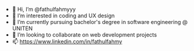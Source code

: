 - 👋 Hi, I’m @fathulfahmyyy
- 👀 I’m interested in coding and UX design
- 🌱 I’m currently pursuing bachelor's degree in software engineering @ UNITEN
- 💞️ I’m looking to collaborate on web development projects
- 📫 https://www.linkedin.com/in/fathulfahmy

<!---
fatfahmy/fatfahmy is a ✨ special ✨ repository because its `README.md` (this file) appears on your GitHub profile.
You can click the Preview link to take a look at your changes.
--->
